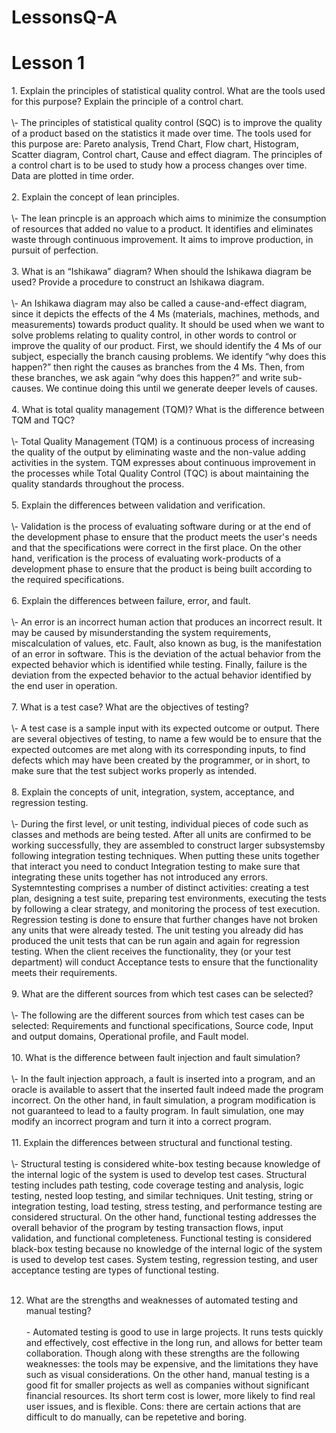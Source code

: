# LessonsQ-A
<h1> Lesson 1 </h1>
1. Explain the principles of statistical quality control. What are the tools used for this purpose? Explain the principle of a control chart. <br><br>
\- The principles of statistical quality control (SQC) is to improve the quality of a product based on the statistics it made over time. The tools used for this purpose are: Pareto analysis, Trend Chart, Flow chart, Histogram, Scatter diagram, Control chart, Cause and effect diagram. The principles of a control chart is to be used to study how a process changes over time. Data are plotted in time order.<br><br>
2.  Explain the concept of lean principles. <br><br>
\- The lean princple is an approach which aims to minimize the consumption of resources that added no value to a product. It identifies and eliminates waste through continuous improvement. It aims to improve production, in pursuit of perfection. <br><br>
3. What is an “Ishikawa” diagram? When should the Ishikawa diagram be used? Provide a procedure to construct an Ishikawa diagram. <br><br>
\- An Ishikawa diagram may also be called a cause-and-effect diagram, since it depicts the effects of the 4 Ms (materials, machines, methods, and measurements) towards product quality. It should be used when we want to solve problems relating to quality control, in other words to control or improve the quality of our product. First, we should identify the 4 Ms of our subject, especially the branch causing problems. We identify “why does this happen?” then right the causes as branches from the 4 Ms. Then, from these branches, we ask again “why does this happen?” and write sub-causes. We continue doing this until we generate deeper levels of causes. <br><br>
4.  What is total quality management (TQM)? What is the difference between TQM and TQC? <br><br>
\- Total Quality Management (TQM) is a continuous process of increasing the quality of the output by eliminating waste and the non-value adding activities in the system. TQM expresses about continuous improvement in the processes while Total Quality Control (TQC) is about maintaining the quality standards throughout the process. <br><br>
5.  Explain the differences between validation and verification.<br><br>
\- Validation is the process of evaluating software during or at the end of the development phase to ensure that the product meets the user's needs and that the specifications were correct in the first place. On the other hand, verification is the process of evaluating work-products of a development phase to ensure that the product is being built according to the required specifications. <br><br>
6. Explain the differences between failure, error, and fault. <br><br>
\- An error is an incorrect human action that produces an incorrect result. It may be caused by misunderstanding the system requirements, miscalculation of values, etc. Fault, also known as bug, is the manifestation of an error in software. This is the deviation of the actual behavior from the expected behavior which is identified while testing. Finally, failure is the deviation from the expected behavior to the actual behavior identified by the end user in operation. <br><br>
7. What is a test case? What are the objectives of testing? <br><br>
\- A test case is a sample input with its expected outcome or output. There are several objectives of testing, to name a few would be to ensure that the expected outcomes are met along with its corresponding inputs, to find defects which may have been created by the programmer, or in short, to make sure that the test subject works properly as intended. <br><br>
8. Explain the concepts of unit, integration, system, acceptance, and regression testing. <br><br>
\- During the first level, or unit testing, individual pieces of code such as classes and methods are being tested. After all units are confirmed to be working successfully, they are assembled to construct larger subsystemsby following integration testing techniques. When putting these units together that interact you need to conduct Integration testing to make sure that integrating these units together has not introduced any errors. Systemntesting comprises a number of distinct activities: creating a test plan, designing a test suite, preparing test environments, executing the tests by following a clear strategy, and monitoring the process of test execution. Regression testing is done to ensure that further changes have not broken any units that were already tested. The unit testing you already did has produced the unit tests that can be run again and again for regression testing. When the client receives the functionality, they (or your test department) will conduct Acceptance tests to ensure that the functionality meets their requirements. <br><br>
9. What are the different sources from which test cases can be selected? <br><br>
\- The following are the different sources from which test cases can be selected: Requirements and functional specifications, Source code, Input and output domains, Operational profile, and Fault model. <br><br>
10. What is the difference between fault injection and fault simulation? <br><br>
\- In the fault injection approach, a fault is inserted into a program, and an oracle is available to assert that the inserted fault indeed made the program incorrect. On the other hand, in fault simulation, a program modification is not guaranteed to lead to a faulty program. In fault simulation, one may modify an incorrect program and turn it into a correct program. <br><br>
11. Explain the differences between structural and functional testing. <br><br>
\- Structural testing is considered white-box testing because knowledge of the internal logic of the system is used to develop test cases. Structural testing includes path testing, code coverage testing and analysis, logic testing, nested loop testing, and similar techniques. Unit testing, string or integration testing, load testing, stress testing, and performance testing are considered structural. On the other hand, functional testing addresses the overall behavior of the program by testing transaction flows, input validation, and functional completeness. Functional testing is considered black-box testing because no knowledge of the internal logic of the system is used to develop test cases. System testing, regression testing, and user acceptance testing are types of functional testing. <br><br>

12. What are the strengths and weaknesses of automated testing and manual testing? <br><br>
\- Automated testing is good to use in large projects. It runs tests quickly and effectively, cost effective in the long run, and allows for better team collaboration. Though along with these strengths are the following weaknesses: the tools may be expensive, and the limitations they have such as visual considerations. On the other hand, manual testing is a good fit for smaller projects as well as companies without significant financial resources. Its short term cost is lower, more likely to find real user issues, and is flexible. Cons: there are certain actions that are difficult to do manually, can be repetetive and boring. 
